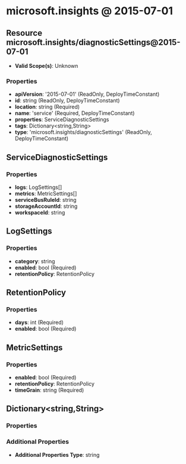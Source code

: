 # microsoft.insights @ 2015-07-01

## Resource microsoft.insights/diagnosticSettings@2015-07-01
* **Valid Scope(s)**: Unknown
### Properties
* **apiVersion**: '2015-07-01' (ReadOnly, DeployTimeConstant)
* **id**: string (ReadOnly, DeployTimeConstant)
* **location**: string (Required)
* **name**: 'service' (Required, DeployTimeConstant)
* **properties**: ServiceDiagnosticSettings
* **tags**: Dictionary<string,String>
* **type**: 'microsoft.insights/diagnosticSettings' (ReadOnly, DeployTimeConstant)

## ServiceDiagnosticSettings
### Properties
* **logs**: LogSettings[]
* **metrics**: MetricSettings[]
* **serviceBusRuleId**: string
* **storageAccountId**: string
* **workspaceId**: string

## LogSettings
### Properties
* **category**: string
* **enabled**: bool (Required)
* **retentionPolicy**: RetentionPolicy

## RetentionPolicy
### Properties
* **days**: int (Required)
* **enabled**: bool (Required)

## MetricSettings
### Properties
* **enabled**: bool (Required)
* **retentionPolicy**: RetentionPolicy
* **timeGrain**: string (Required)

## Dictionary<string,String>
### Properties
### Additional Properties
* **Additional Properties Type**: string

